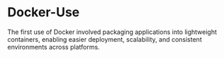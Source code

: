 # Docker-Use
The first use of Docker involved packaging applications into lightweight containers, enabling easier deployment, scalability, and consistent environments across platforms.
